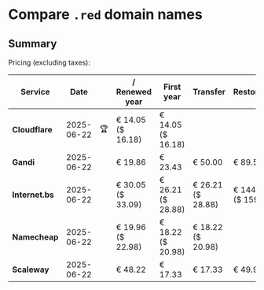 # Compare `.red` domain names

## Summary

Pricing (excluding taxes):

| Service | Date |  | / Renewed year | First year | Transfer | Restoration |
|--|--|--|--|--|--|--|
| **Cloudflare** | 2025-06-22 | 🏆 | € 14.05<br>($ 16.18) | € 14.05<br>($ 16.18) |  |  |
| **Gandi** | 2025-06-22 |  | € 19.86 | € 23.43 | € 50.00 | € 89.55 |
| **Internet.bs** | 2025-06-22 |  | € 30.05<br>($ 33.09) | € 26.21<br>($ 28.88) | € 26.21<br>($ 28.88) | € 144.59<br>($ 159.29) |
| **Namecheap** | 2025-06-22 |  | € 19.96<br>($ 22.98) | € 18.22<br>($ 20.98) | € 18.22<br>($ 20.98) |  |
| **Scaleway** | 2025-06-22 |  | € 48.22 | € 17.33 | € 17.33 | € 49.99 |
